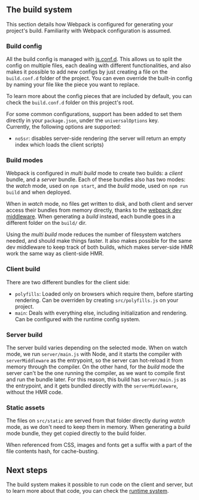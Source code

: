 ## The build system

This section details how Webpack is configured for generating your project's build. Familiarity with Webpack configuration is assumed.

### Build config

All the build config is managed with [js.conf.d](https://www.npmjs.com/package/js.conf.d). This allows us to split the config on multiple files, each dealing with different functionalities, and also makes it possible to add new configs by just creating a file on the `build.conf.d` folder of the project. You can even override the built-in config by naming your file like the piece you want to replace.

To learn more about the config pieces that are included by default, you can check the `build.conf.d` folder on this project's root.

For some common configurations, support has been added to set them directly in your `package.json`, under the `universalOptions` key.  
Currently, the following options are supported:

- `noSsr`: disables server-side rendering (the server will return an empty index which loads the client scripts)

### Build modes

Webpack is configured in _multi build_ mode to create two builds: a _client_ bundle, and a _server_ bundle.
Each of these bundles also has two modes: the _watch_ mode, used on `npm start`, and the _build_ mode, used on `npm run build` and when deployed.

When in _watch_ mode, no files get written to disk, and both client and server access their bundles from memory directly, thanks to the [webpack dev middleware](https://github.com/webpack/webpack-dev-middleware). When generating a _build_ instead, each bundle goes in a different folder on the `build/` dir.

Using the _multi build_ mode reduces the number of filesystem watchers needed, and should make things faster. It also makes possible for the same dev middleware to keep track of both builds, which makes server-side HMR work the same way as client-side HMR.

### Client build

There are two different bundles for the client side:

- `polyfills`: Loaded only on browsers which require them, before starting rendering. Can be overriden by creating `src/polyfills.js` on your project.
- `main`: Deals with everything else, including initialization and rendering. Can be configured with the runtime config system.

### Server build

The server build varies depending on the selected mode. When on watch mode, we run `server/main.js` with Node, and it starts the compiler with `serverMiddleware` as the entrypoint, so the server can hot-reload it from memory through the compiler. On the other hand, for the _build_ mode the server can't be the one running the compiler, as we want to compile first and run the bundle later. For this reason, this build has `server/main.js` as the entrypoint, and it gets bundled directly with the `serverMiddleware`, without the HMR code.

### Static assets

The files on `src/static` are served from that folder directly during _watch_ mode, as we don't need to keep them in memory. When generating a _build_ mode bundle, they get copied directly to the build folder.

When referenced from CSS, images and fonts get a suffix with a part of the file contents hash, for cache-busting.

## Next steps

The build system makes it possible to run code on the client and server, but to learn more about that code, you can check the [runtime system](runtime-system).
